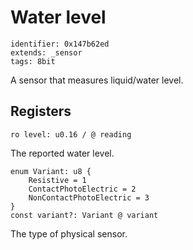# Water level

    identifier: 0x147b62ed
    extends: _sensor
    tags: 8bit

A sensor that measures liquid/water level.

## Registers

    ro level: u0.16 / @ reading

The reported water level.

    enum Variant: u8 {
        Resistive = 1
        ContactPhotoElectric = 2
        NonContactPhotoElectric = 3
    }
    const variant?: Variant @ variant

The type of physical sensor.
